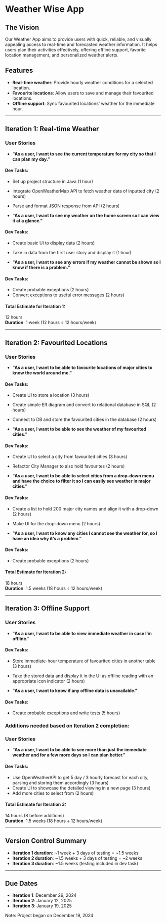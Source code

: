 # Weather Wise App

## The Vision
Our Weather App aims to provide users with quick, reliable, and visually appealing access to real-time and forecasted weather information. It helps users plan their activities effectively, offering offline support, favorite location management, and personalized weather alerts.

## Features
- **Real-time weather**: Provide hourly weather conditions for a selected location.
- **Favourite locations**: Allow users to save and manage their favourited locations.
- **Offline support**: Sync favourited locations’ weather for the immediate hour.

---

## Iteration 1: Real-time Weather
### User Stories
- **"As a user, I want to see the current temperature for my city so that I can plan my day."**

#### Dev Tasks:
- Set up project structure in Java (1 hour)
- Integrate OpenWeatherMap API to fetch weather data of inputted city (2 hours)
- Parse and format JSON response from API (2 hours)

- **"As a user, I want to see my weather on the home screen so I can view it at a glance."**

#### Dev Tasks:
- Create basic UI to display data (2 hours)
- Take in data from the first user story and display it (1 hour)

- **"As a user, I want to see any errors if my weather cannot be shown so I know if there is a problem."**

#### Dev Tasks:
- Create probable exceptions (2 hours)
- Convert exceptions to useful error messages (2 hours)

#### Total Estimate for Iteration 1:
12 hours  
**Duration**: 1 week (12 hours ÷ 12 hours/week)

---

## Iteration 2: Favourited Locations
### User Stories
- **"As a user, I want to be able to favourite locations of major cities to know the world around me."**

#### Dev Tasks:
- Create UI to store a location (3 hours)
- Create simple ER diagram and convert to relational database in SQL (2 hours)
- Connect to DB and store the favourited cities in the database (2 hours)

- **"As a user, I want to be able to see the weather of my favourited cities."**

#### Dev Tasks:
- Create UI to select a city from favourited cities (3 hours)
- Refactor City Manager to also hold favourites (2 hours)

- **"As a user, I want to be able to select cities from a drop-down menu and have the choice to filter it so I can easily see weather in major cities."**

#### Dev Tasks:
- Create a list to hold 200 major city names and align it with a drop-down (2 hours)
- Make UI for the drop-down menu (2 hours)

- **"As a user, I want to know any cities I cannot see the weather for, so I have an idea why it’s a problem."**

#### Dev Tasks:
- Create probable exceptions (2 hours)

#### Total Estimate for Iteration 2:
18 hours  
**Duration**: 1.5 weeks (18 hours ÷ 12 hours/week)

---

## Iteration 3: Offline Support
### User Stories
- **"As a user, I want to be able to view immediate weather in case I’m offline."**

#### Dev Tasks:
- Store immediate-hour temperature of favourited cities in another table (3 hours)
- Take the stored data and display it in the UI as offline reading with an appropriate icon indicator (2 hours)

- **"As a user, I want to know if any offline data is unavailable."**

#### Dev Tasks:
- Create probable exceptions and write tests (5 hours)

### Additions needed based on Iteration 2 completion:
### User Stories
- **"As a user, I want to be able to see more than just the immediate weather and for a few more days so I can plan better."**

#### Dev Tasks:
- Use OpenWeatherAPI to get 5 day / 3 hourly forecast for each city, parsing and storing them accordingly (3 hours)
- Create UI to showcase the detailed viewing in a new page (3 hours)
- Add more cities to select from (2 hours)


#### Total Estimate for Iteration 3:
14 hours (8 before additions)  
**Duration**: 1.5 weeks (18 hours ÷ 12 hours/week)

---

## Version Control Summary
- **Iteration 1 duration**: ~1 week + 3 days of testing = ~1.5 weeks
- **Iteration 2 duration**: ~1.5 weeks + 3 days of testing = ~2 weeks
- **Iteration 3 duration**: ~1.5 weeks (testing included in dev task)

---

## Due Dates
- **Iteration 1**: December 29, 2024
- **Iteration 2**: January 12, 2025
- **Iteration 3**: January 19, 2025

Note: Project began on December 19, 2024